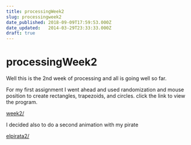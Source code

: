 ```yaml
---
title: processingWeek2
slug: processingweek2
date_published: 2018-09-09T17:59:53.000Z
date_updated:   2014-03-29T23:33:33.000Z
draft: true
---
```



# processingWeek2


Well this is the 2nd week of processing and all is going well so far.

For my first assignment I went ahead and used randomization and mouse position to create rectangles, trapezoids, and circles. click the link to view the program.

[week2/](icm/week2/)

I decided also to do a second animation with my pirate

[elpirata2/](icm/week2/elpirata2/)
